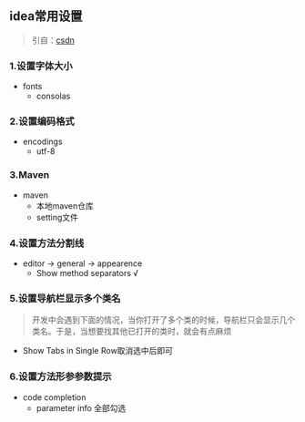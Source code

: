 ## idea常用设置

> 引自：[csdn](https://blog.csdn.net/whiteGu/article/details/83095589)

### 1.设置字体大小

- fonts
  - consolas

### 2.设置编码格式

- encodings
  - utf-8

### 3.Maven

- maven
  - 本地maven仓库
  - setting文件

### 4.设置方法分割线

- editor -> general -> appearence 
  -  Show method separators √

### 5.设置导航栏显示多个类名

> 开发中会遇到下面的情况，当你打开了多个类的时候，导航栏只会显示几个类名。于是，当想要找其他已打开的类时，就会有点麻烦

- Show Tabs in Single Row取消选中后即可

### 6.设置方法形参参数提示

- code completion
  - parameter info 全部勾选 



